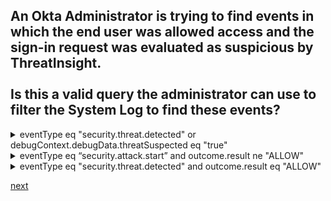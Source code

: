## An Okta Administrator is trying to find events in which the end user was allowed access and the sign-in request was evaluated as suspicious by ThreatInsight.<br><br>Is this a valid query the administrator can use to filter the System Log to find these events?


<details>
  <summary>eventType eq "security.threat.detected" or debugContext.debugData.threatSuspected eq "true"</summary>
<p>
  No
</p>
</details>

<details>
  <summary>eventType eq “security.attack.start” and outcome.result ne "ALLOW"</summary>
<p>
  No
</p>
</details>

<details>
  <summary>eventType eq "security.threat.detected" and outcome.result eq "ALLOW"</summary>
<p>
  Yes
</p>
</details>


[next](29.md)
